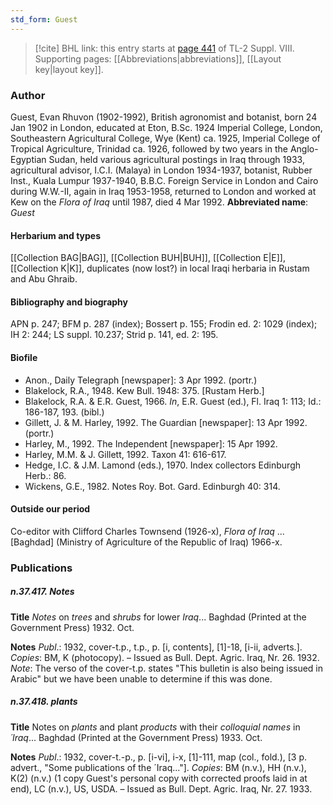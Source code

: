 ```yaml
---
std_form: Guest
---
```


> [!cite] BHL link: this entry starts at [page 441](https://www.biodiversitylibrary.org/page/33258919) of TL-2 Suppl. VIII.
> Supporting pages: [[Abbreviations|abbreviations]], [[Layout key|layout key]].

### Author

Guest, Evan Rhuvon (1902-1992), British agronomist and botanist, born 24 Jan 1902 in London, educated at Eton, B.Sc. 1924 Imperial College, London, Southeastern Agricultural College, Wye (Kent) ca. 1925, Imperial College of Tropical Agriculture, Trinidad ca. 1926, followed by two years in the Anglo-Egyptian Sudan, held various agricultural postings in Iraq through 1933, agricultural advisor, I.C.I. (Malaya) in London 1934-1937, botanist, Rubber Inst., Kuala Lumpur 1937-1940, B.B.C. Foreign Service in London and Cairo during W.W.-II, again in Iraq 1953-1958, returned to London and worked at Kew on the *Flora of Iraq* until 1987, died 4 Mar 1992. 
**Abbreviated name**: *Guest*

#### Herbarium and types

[[Collection BAG|BAG]], [[Collection BUH|BUH]], [[Collection E|E]], [[Collection K|K]], duplicates (now lost?) in local Iraqi herbaria in Rustam and Abu Ghraib.

#### Bibliography and biography

APN p. 247; BFM p. 287 (index); Bossert p. 155; Frodin ed. 2: 1029 (index); IH 2: 244; LS suppl. 10.237; Strid p. 141, ed. 2: 195.

#### Biofile

- Anon., Daily Telegraph \[newspaper\]: 3 Apr 1992. (portr.)
- Blakelock, R.A., 1948. Kew Bull. 1948: 375. \[Rustam Herb.\]
- Blakelock, R.A. & E.R. Guest, 1966. *In*, E.R. Guest (ed.), Fl. Iraq 1: 113; Id.: 186-187, 193. (bibl.)
- Gillett, J. & M. Harley, 1992. The Guardian \[newspaper\]: 13 Apr 1992. (portr.)
- Harley, M., 1992. The Independent \[newspaper\]: 15 Apr 1992.
- Harley, M.M. & J. Gillett, 1992. Taxon 41: 616-617.
- Hedge, I.C. & J.M. Lamond (eds.), 1970. Index collectors Edinburgh Herb.: 86.
- Wickens, G.E., 1982. Notes Roy. Bot. Gard. Edinburgh 40: 314.

#### Outside our period

Co-editor with Clifford Charles Townsend (1926-x), *Flora of Iraq* ... \[Baghdad\] (Ministry of Agriculture of the Republic of Iraq) 1966-x.

### Publications

##### n.37.417. Notes

**Title**
*Notes* on *trees* and *shrubs* for lower *Iraq*... Baghdad (Printed at the Government Press) 1932. Oct.

**Notes**
*Publ*.: 1932, cover-t.p., t.p., p. \[i, contents\], \[1\]-18, \[i-ii, adverts.\]. *Copies*: BM, K (photocopy). – Issued as Bull. Dept. Agric. Iraq, Nr. 26. 1932.
*Note*: The verso of the cover-t.p. states "This bulletin is also being issued in Arabic" but we have been unable to determine if this was done.

##### n.37.418. plants

**Title**
Notes on *plants* and plant *products* with their *colloquial names* in *´Iraq*... Baghdad (Printed at the Government Press) 1933. Oct.

**Notes**
*Publ*.: 1932, cover-t.-p., p. \[i-vi\], i-x, \[1\]-111, map (col., fold.), \[3 p. advert., "Some publications of the ´Iraq..."\]. *Copies*: BM (n.v.), HH (n.v.), K(2) (n.v.) (1 copy Guest's personal copy with corrected proofs laid in at end), LC (n.v.), US, USDA. – Issued as Bull. Dept. Agric. Iraq, Nr. 27. 1933.


